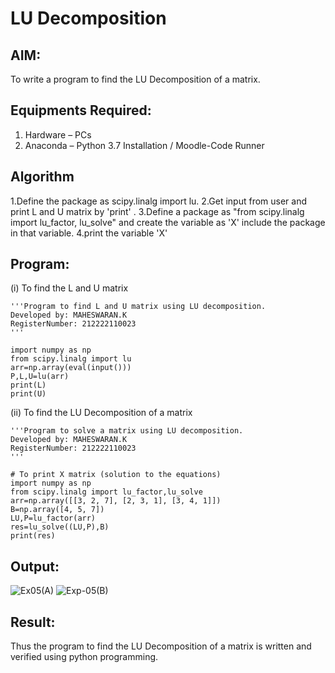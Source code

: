 # LU Decomposition 

## AIM:
To write a program to find the LU Decomposition of a matrix.

## Equipments Required:
1. Hardware – PCs
2. Anaconda – Python 3.7 Installation / Moodle-Code Runner

## Algorithm
1.Define the package as scipy.linalg import lu.
2.Get input from user and print L and U matrix by 'print' .
3.Define a package as "from scipy.linalg import lu_factor, lu_solve" and create the variable as 'X' include the package in that variable.
4.print the variable 'X'

## Program:
(i) To find the L and U matrix
```
'''Program to find L and U matrix using LU decomposition.
Developed by: MAHESWARAN.K
RegisterNumber: 212222110023
'''

import numpy as np
from scipy.linalg import lu
arr=np.array(eval(input()))
P,L,U=lu(arr)
print(L)
print(U)
```
(ii) To find the LU Decomposition of a matrix
```
'''Program to solve a matrix using LU decomposition.
Developed by: MAHESWARAN.K
RegisterNumber: 212222110023
'''

# To print X matrix (solution to the equations)
import numpy as np
from scipy.linalg import lu_factor,lu_solve
arr=np.array([[3, 2, 7], [2, 3, 1], [3, 4, 1]])
B=np.array([4, 5, 7])
LU,P=lu_factor(arr)
res=lu_solve((LU,P),B)
print(res)

```

## Output:

![Ex05(A)](https://user-images.githubusercontent.com/119478181/232190749-aed3faeb-b536-425e-b8b5-258281bda797.png)
![Exp-05(B)](https://user-images.githubusercontent.com/119478181/232190757-719a047c-7a7b-4584-b55e-fe74e11ee60b.png)



## Result:
Thus the program to find the LU Decomposition of a matrix is written and verified using python programming.

